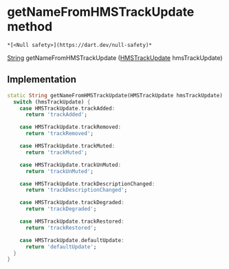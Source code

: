 


# getNameFromHMSTrackUpdate method




    *[<Null safety>](https://dart.dev/null-safety)*




[String](https://api.flutter.dev/flutter/dart-core/String-class.html) getNameFromHMSTrackUpdate
([HMSTrackUpdate](../../enum_hms_track_update/HMSTrackUpdate-class.md) hmsTrackUpdate)








## Implementation

```dart
static String getNameFromHMSTrackUpdate(HMSTrackUpdate hmsTrackUpdate) {
  switch (hmsTrackUpdate) {
    case HMSTrackUpdate.trackAdded:
      return 'trackAdded';

    case HMSTrackUpdate.trackRemoved:
      return 'trackRemoved';

    case HMSTrackUpdate.trackMuted:
      return 'trackMuted';

    case HMSTrackUpdate.trackUnMuted:
      return 'trackUnMuted';

    case HMSTrackUpdate.trackDescriptionChanged:
      return 'trackDescriptionChanged';

    case HMSTrackUpdate.trackDegraded:
      return 'trackDegraded';

    case HMSTrackUpdate.trackRestored:
      return 'trackRestored';

    case HMSTrackUpdate.defaultUpdate:
      return 'defaultUpdate';
  }
}
```







